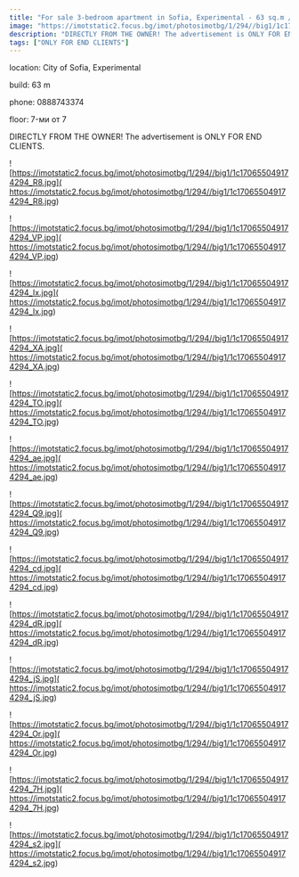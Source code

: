 ```yaml
---
title: "For sale 3-bedroom apartment in Sofia, Experimental - 63 sq.m / 119000 EUR :: imot.bg Ad"
image: "https://imotstatic2.focus.bg/imot/photosimotbg/1/294//big1/1c170655049174294_Nl.jpg"
description: "DIRECTLY FROM THE OWNER! The advertisement is ONLY FOR END CLIENTS."
tags: ["ONLY FOR END CLIENTS"]
---
```


location: City of Sofia, Experimental

build: 63 m

phone: 0888743374

floor: 7-ми от 7

DIRECTLY FROM THE OWNER! The advertisement is ONLY FOR END CLIENTS.


![https://imotstatic2.focus.bg/imot/photosimotbg/1/294//big1/1c170655049174294_R8.jpg]( https://imotstatic2.focus.bg/imot/photosimotbg/1/294//big1/1c170655049174294_R8.jpg)


![https://imotstatic2.focus.bg/imot/photosimotbg/1/294//big1/1c170655049174294_VP.jpg]( https://imotstatic2.focus.bg/imot/photosimotbg/1/294//big1/1c170655049174294_VP.jpg)


![https://imotstatic2.focus.bg/imot/photosimotbg/1/294//big1/1c170655049174294_Ix.jpg]( https://imotstatic2.focus.bg/imot/photosimotbg/1/294//big1/1c170655049174294_Ix.jpg)


![https://imotstatic2.focus.bg/imot/photosimotbg/1/294//big1/1c170655049174294_XA.jpg]( https://imotstatic2.focus.bg/imot/photosimotbg/1/294//big1/1c170655049174294_XA.jpg)


![https://imotstatic2.focus.bg/imot/photosimotbg/1/294//big1/1c170655049174294_TO.jpg]( https://imotstatic2.focus.bg/imot/photosimotbg/1/294//big1/1c170655049174294_TO.jpg)


![https://imotstatic2.focus.bg/imot/photosimotbg/1/294//big1/1c170655049174294_ae.jpg]( https://imotstatic2.focus.bg/imot/photosimotbg/1/294//big1/1c170655049174294_ae.jpg)


![https://imotstatic2.focus.bg/imot/photosimotbg/1/294//big1/1c170655049174294_Q9.jpg]( https://imotstatic2.focus.bg/imot/photosimotbg/1/294//big1/1c170655049174294_Q9.jpg)


![https://imotstatic2.focus.bg/imot/photosimotbg/1/294//big1/1c170655049174294_cd.jpg]( https://imotstatic2.focus.bg/imot/photosimotbg/1/294//big1/1c170655049174294_cd.jpg)


![https://imotstatic2.focus.bg/imot/photosimotbg/1/294//big1/1c170655049174294_dR.jpg]( https://imotstatic2.focus.bg/imot/photosimotbg/1/294//big1/1c170655049174294_dR.jpg)


![https://imotstatic2.focus.bg/imot/photosimotbg/1/294//big1/1c170655049174294_jS.jpg]( https://imotstatic2.focus.bg/imot/photosimotbg/1/294//big1/1c170655049174294_jS.jpg)


![https://imotstatic2.focus.bg/imot/photosimotbg/1/294//big1/1c170655049174294_Or.jpg]( https://imotstatic2.focus.bg/imot/photosimotbg/1/294//big1/1c170655049174294_Or.jpg)


![https://imotstatic2.focus.bg/imot/photosimotbg/1/294//big1/1c170655049174294_7H.jpg]( https://imotstatic2.focus.bg/imot/photosimotbg/1/294//big1/1c170655049174294_7H.jpg)


![https://imotstatic2.focus.bg/imot/photosimotbg/1/294//big1/1c170655049174294_s2.jpg]( https://imotstatic2.focus.bg/imot/photosimotbg/1/294//big1/1c170655049174294_s2.jpg)


